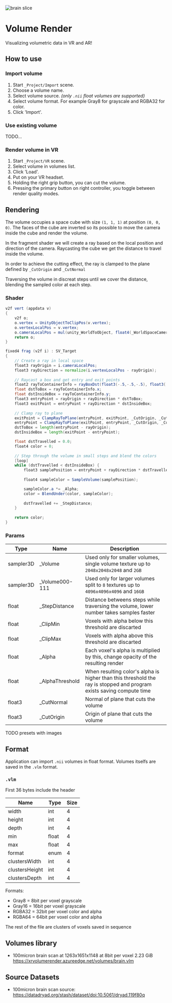 ![brain slice](https://user-images.githubusercontent.com/36990593/123840410-935c4780-d90e-11eb-95c1-f0c49d661f2f.png)
# Volume Render
Visualizing volumetric data in VR and AR!

## How to use

### Import volume
1) Start `_Project/Import` scene.
2) Choose a volume name.
2) Select volume source. *(only `.nii` float volumes are supported)*
3) Select volume format. For example Gray8 for grayscale and RGBA32 for color.
4) Click 'Import'.

### Use existing volume
TODO...

### Render volume in VR
1) Start `_Project/VR` scene.
2) Select volume in volumes list.
3) Click 'Load'.
4) Put on your VR headset.
5) Holding the right grip button, you can cut the volume.
6) Pressing the primary button on right controller, you toggle between render quality modes.

## Rendering

The volume occupies a space cube with size `(1, 1, 1)` at position `(0, 0, 0)`. The faces of the cube are inverted so its possible to move the camera inside the cube and render the volume.

In the fragment shader we will create a ray based on the local position and direction of the camera. Raycasting the cube we get the distance to travel inside the volume.

In order to achieve the cutting effect, the ray is clamped to the plane defined by `_CutOrigin` and `_CutNormal`

Traversing the volume in discreat steps until we cover the distance, blending the sampled color at each step.

### Shader
```glsl
v2f vert (appdata v)
{
    v2f o;
    o.vertex = UnityObjectToClipPos(v.vertex);
    o.vertexLocalPos = v.vertex;
    o.cameraLocalPos = mul(unity_WorldToObject, float4(_WorldSpaceCameraPos, 1.0));     
    return o;
}

fixed4 frag (v2f i) : SV_Target
{
    // Create a ray in local space
    float3 rayOrigin = i.cameraLocalPos;
    float3 rayDirection = normalize(i.vertexLocalPos - rayOrigin);
    
    // Raycast a box and get entry and exit points
    float2 rayToContainerInfo = rayBoxDst(float3(-.5,-.5,-.5), float3(.5,.5,.5), rayOrigin, 1/rayDirection);
    float dstToBox = rayToContainerInfo.x;
    float dstInsideBox = rayToContainerInfo.y;
    float3 entryPoint = rayOrigin + rayDirection * dstToBox;
    float3 exitPoint = entryPoint + rayDirection * dstInsideBox;
    
    // Clamp ray to plane
    exitPoint = ClampRayToPlane(entryPoint, exitPoint, _CutOrigin, _CutNormal);
    entryPoint = ClampRayToPlane(exitPoint, entryPoint, _CutOrigin, _CutNormal);
    dstToBox = length(entryPoint - rayOrigin);
    dstInsideBox = length(exitPoint - entryPoint);

    float dstTravelled = 0.0;
    float4 color = 0;
    
    // Step through the volume in small steps and blend the colors
    [loop]
    while (dstTravelled < dstInsideBox) {
        float3 samplePosition = entryPoint + rayDirection * dstTravelled;
        
        float4 sampleColor = SampleVolume(samplePosition);

        sampleColor.a *= _Alpha;
        color = BlendUnder(color, sampleColor);
            
        dstTravelled += _StepDistance;
    }
    
    return color;
}
```
### Params
| Type | Name | Description |
|-|-|-|
| sampler3D | _Volume | Used only for smaller volumes, single volume texture up to `2048x2048x2048` and `2GB` |
| sampler3D | _Volume000-111 | Used only for larger volumes split to `8` textures up to `4096x4096x4096` and `16GB` |
| float | _StepDistance | Distance betweens steps while traversing the volume, lower number takes samples faster |
| float | _ClipMin | Voxels with alpha below this threshold are discarted |
| float | _ClipMax | Voxels with alpha above this threshold are discarted |
| float | _Alpha | Each voxel's alpha is multiplied by this, change opacity of the resulting render |
| float | _AlphaThreshold | When resulting color's alpha is higher than this threshold the ray is stopped and program exists saving compute time |
| float3 | _CutNormal | Normal of plane that cuts the volume |
| float3 | _CutOrigin | Origin of plane that cuts the volume |

TODO presets with images

## Format

Application can import `.nii` volumes in float format. Volumes itselfs are saved in the `.vlm` format.

### `.vlm`

First 36 bytes include the header

| Name           | Type  | Size |
|----------------|-------|------|
| width          | int   | 4    |
| height         | int   | 4    |
| depth          | int   | 4    |
| min            | float | 4    |
| max            | float | 4    |
| format         | enum  | 4    |
| clustersWidth  | int   | 4    |
| clustersHeight | int   | 4    |
| clustersDepth  | int   | 4    |

Formats:
- Gray8 = 8bit per voxel grayscale
- Gray16 = 16bit per voxel grayscale
- RGBA32 = 32bit per voxel color and alpha
- RGBA64 = 64bit per voxel color and alpha

The rest of the file are clusters of voxels saved in sequence


## Volumes library

- 100micron brain scan at 1263x1651x1148 at 8bit per voxel 2.23 GiB
https://xrvolumerender.azureedge.net/volumes/brain.vlm

## Source Datasets
- 100micron brain scan source:
https://datadryad.org/stash/dataset/doi:10.5061/dryad.119f80q
